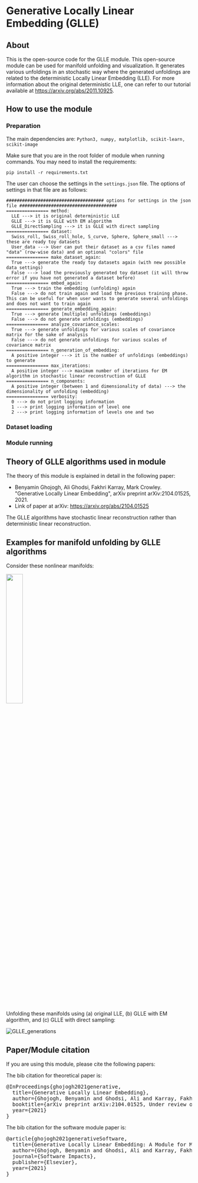# Generative Locally Linear Embedding (GLLE)

## About

This is the open-source code for the GLLE module. This open-source module can be used for manifold unfolding and visualization. It generates various unfoldings in an stochastic way where the generated unfoldings are related to the deterministic Locally Linear Embedding (LLE). For more information about the original deterministic LLE, one can refer to our tutorial available at https://arxiv.org/abs/2011.10925.

## How to use the module

### Preparation

The main dependencies are: `Python3, numpy, matplotlib, scikit-learn, scikit-image`

Make sure that you are in the root folder of module when running commands. You may need to install the requirements:

```shell
pip install -r requirements.txt
```

The user can choose the settings in the `settings.json` file. The options of settings in that file are as follows:

```shell
##################################### options for settings in the json file #####################################
================ method: 
  LLE ---> it is original deterministic LLE
  GLLE ---> it is GLLE with EM algorithm
  GLLE_DirectSampling ---> it is GLLE with direct sampling
================ dataset:
  Swiss_roll, Swiss_roll_hole, S_curve, Sphere, Sphere_small ---> these are ready toy datasets
  User_data ---> User can put their dataset as a csv files named "data" (row-wise data) and an optional "colors" file
================ make_dataset_again:
  True ---> generate the ready toy datasets again (with new possible data settings)
  False ---> load the previously generated toy dataset (it will throw error if you have not generated a dataset before)
================ embed_again:
  True ---> train the embedding (unfolding) again
  False ---> do not train again and load the previous training phase. This can be useful for when user wants to generate several unfoldings and does not want to train again
================ generate_embedding_again:
  True ---> generate [multiple] unfoldings (embeddings)
  False ---> do not generate unfoldings (embeddings)
================ analyze_covariance_scales:
  True ---> generate unfoldings for various scales of covariance matrix for the sake of analysis
  False ---> do not generate unfoldings for various scales of covariance matrix
================ n_generation_of_embedding:
  A positive integer ---> it is the number of unfoldings (embeddings) to generate
================ max_iterations:
  A positive integer ---> maximum number of iterations for EM algorithm in stochastic linear reconstruction of GLLE
================ n_components:
  A positive integer (between 1 and dimensionality of data) ---> the dimensionality of unfolding (embedding)
================ verbosity:
  0 ---> do not print logging information
  1 ---> print logging information of level one
  2 ---> print logging information of levels one and two
```

### Dataset loading

### Module running

## Theory of GLLE algorithms used in module

The theory of this module is explained in detail in the following paper:

- Benyamin Ghojogh, Ali Ghodsi, Fakhri Karray, Mark Crowley. "Generative Locally Linear Embedding", arXiv preprint 	arXiv:2104.01525, 2021.
- Link of paper at arXiv: https://arxiv.org/abs/2104.01525

The GLLE algorithms have stochastic linear reconstruction rather than deterministic linear reconstruction. 

## Examples for manifold unfolding by GLLE algorithms

Consider these nonlinear manifolds:

<img src="https://user-images.githubusercontent.com/66282117/113497353-5203f980-94d1-11eb-86f8-1f1b4d86f173.png" width="30%">

Unfolding these manifolds using (a) original LLE, (b) GLLE with EM algorithm, and (c) GLLE with direct sampling:

![GLLE_generations](https://user-images.githubusercontent.com/66282117/113497394-a7400b00-94d1-11eb-9101-6d67b6bfefc4.png)

## Paper/Module citation

If you are using this module, please cite the following papers:

The bib citation for theoretical paper is:
<pre>
@InProceedings{ghojogh2021generative,
  title={Generative Locally Linear Embedding},
  author={Ghojogh, Benyamin and Ghodsi, Ali and Karray, Fakhri and Crowley, Mark},
  booktitle={arXiv preprint arXiv:2104.01525, Under review of IEEE SMC conference},
  year={2021}
}
</pre>

The bib citation for the software module paper is:
<pre>
@article{ghojogh2021generativeSoftware,
  title={Generative Locally Linear Embedding: A Module for Manifold Unfolding and Visualization},
  author={Ghojogh, Benyamin and Ghodsi, Ali and Karray, Fakhri and Crowley, Mark},
  journal={Software Impacts},
  publisher={Elsevier},
  year={2021}
}
</pre>
